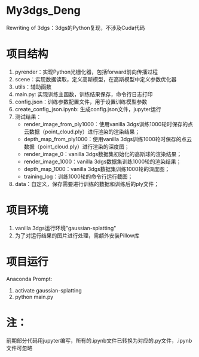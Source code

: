 # My3dgs_Deng
Rewriting of 3dgs：3dgs的Python复现，不涉及Cuda代码

# 项目结构
1. pyrender：实现Python光栅化器，包括forward前向传播过程
2. scene：实现数据读取，定义高斯模型，在高斯模型中定义参数优化器
3. utils：辅助函数
4. main.py: 实现训练主函数，训练结果保存，命令行日志打印
5. config.json：训练参数配置文件，用于设置训练模型参数
6. create_config_json.ipynb: 生成config.json文件，jupyter运行
7. 测试结果：
    * render_image_from_ply1000：使用vanilla 3dgs训练1000轮时保存的点云数据（point_cloud.ply）进行渲染的渲染结果；
    * depth_map_from_ply1000：使用vanilla 3dgs训练1000轮时保存的点云数据（point_cloud.ply）进行渲染的深度图；
    * render_image_0：vanilla 3dgs数据集初始化的高斯球的渲染结果；
    * render_image_1000：vanilla 3dgs数据集训练1000轮的渲染结果；
    * depth_map_1000：vanilla 3dgs数据集训练1000轮的深度图；
    * training_log：训练1000轮的命令行运行截图；
8. data：自定义，保存需要进行训练的数据和训练后的ply文件；

# 项目环境
1. vanilla 3dgs运行环境"gaussian-splatting"
2. 为了对运行结果的图片进行处理，需额外安装Pillow库

# 项目运行
Anaconda Prompt:
1. activate gaussian-splatting
2. python main.py

# 注：
前期部分代码用jupyter编写，所有的.ipynb文件已转换为对应的.py文件，.ipynb文件可忽略
